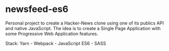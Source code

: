 # newsfeed-es6

Personal project to create a Hacker-News clone using one of its publics API and native JavaScript.
The idea is to create a Single Page Application with some Progressive Web Application features.

Stack: Yarn - Webpack - JavaScript ES6 - SASS
